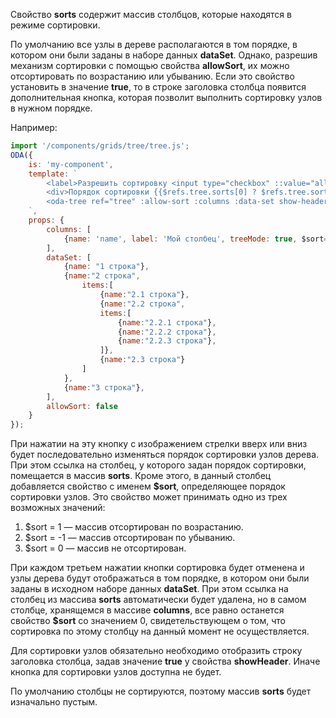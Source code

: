 Свойство **sorts** содержит массив столбцов, которые находятся в режиме сортировки.

По умолчанию все узлы в дереве располагаются в том порядке, в котором они были заданы в наборе данных **dataSet**. Однако, разрешив механизм сортировки с помощью свойства **allowSort**, их можно отсортировать по возрастанию или убыванию. Если это свойство установить в значение **true**, то в строке заголовка столбца появится дополнительная кнопка, которая позволит выполнить сортировку узлов в нужном порядке.

Например:

```javascript _run_line_edit_loadoda_[my-component.js]_h=220_
import '/components/grids/tree/tree.js';
ODA({
    is: 'my-component',
    template: `
        <label>Разрешить сортировку <input type="checkbox" ::value="allowSort" ></label>
        <div>Порядок сортировки {{$refs.tree.sorts[0] ? $refs.tree.sorts[0].$sort : 'Нет'}}</div>
        <oda-tree ref="tree" :allow-sort :columns :data-set show-header></oda-tree>
    `,
    props: {
        columns: [
            {name: 'name', label: 'Мой столбец', treeMode: true, $sort='1'}
        ],
        dataSet: [
            {name: "1 строка"},
            {name:"2 строка",
                items:[
                    {name:"2.1 строка"},
                    {name:"2.2 строка",
                    items:[
                        {name:"2.2.1 строка"},
                        {name:"2.2.2 строка"},
                        {name:"2.2.3 строка"},
                    ]},
                    {name:"2.3 строка"}
                ]
            },
            {name:"3 строка"},
        ],
        allowSort: false
    }
});
```

При нажатии на эту кнопку с изображением стрелки вверх или вниз будет последовательно изменяться порядок сортировки узлов дерева. При этом ссылка на столбец, у которого задан порядок сортировки, помещается в массив **sorts**. Кроме этого, в данный столбец добавляется свойство с именем **$sort**, определяющее порядок сортировки узлов. Это свойство может принимать одно из трех возможных значений:

1. $sort = 1 — массив отсортирован по возрастанию.
1. $sort = -1 — массив отсортирован по убыванию.
1. $sort = 0 — массив не отсортирован.

При каждом третьем нажатии кнопки сортировка будет отменена и узлы дерева будут отображаться в том порядке, в котором они были заданы в исходном наборе данных **dataSet**. При этом ссылка на столбец из массива **sorts** автоматически будет удалена, но в самом столбце, хранящемся в массиве **columns**, все равно останется свойство **$sort** со значением 0, свидетельствующем о том, что сортировка по этому столбцу на данный момент не осуществляется.

Для сортировки узлов обязательно необходимо отобразить строку заголовка столбца, задав значение **true** у свойства **showHeader**. Иначе кнопка для сортировки узлов доступна не будет.

По умолчанию столбцы не сортируются, поэтому массив **sorts** будет изначально пустым.
